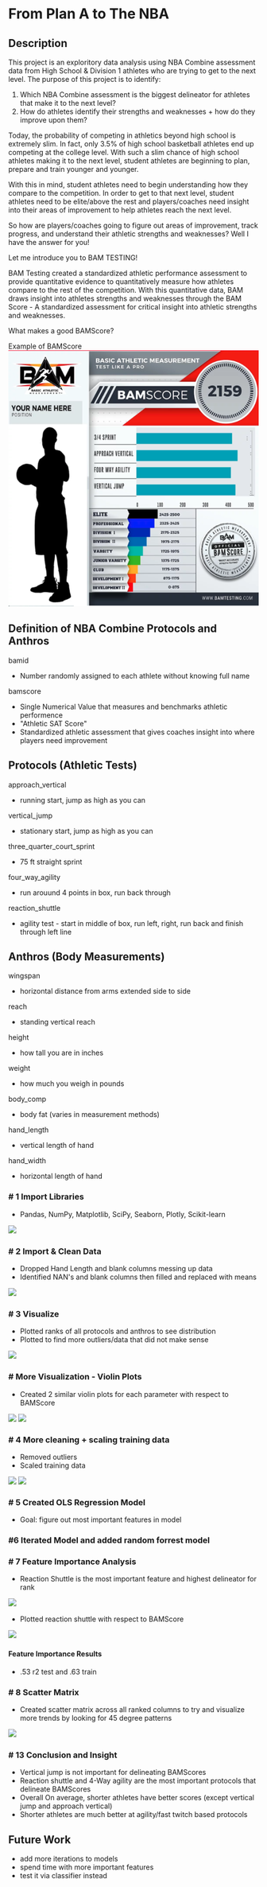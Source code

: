 # From Plan A to The NBA

## Description

This project is an exploritory data analysis using NBA Combine assessment data from High School & Division 1 athletes who are trying to get to the next level. The purpose of this project is to identify:

1) Which NBA Combine assessment is the biggest delineator for athletes that make it to the next level?
2) How do athletes identify their strengths and weaknesses + how do they improve upon them?


Today, the probability of competing in athletics beyond high school is extremely slim. In fact, only 3.5% of high school basketball athletes end up competing at the college level. With such a slim chance of high school athletes making it to the next level, student athletes are beginning to plan, prepare and train younger and younger.

With this in mind, student athletes need to begin understanding how they compare to the competition. In order to get to that next level, student athletes need to be elite/above the rest and players/coaches need insight into their areas of improvement to help athletes reach the next level.

So how are players/coaches going to figure out areas of improvement, track progress, and understand their athletic strengths and weaknesses? Well I have the answer for you! 

Let me introduce you to BAM TESTING!

BAM Testing created a standardized athletic performance assessment to provide quantitative evidence to quantitatively measure how athletes compare to the rest of the competition. With this quantitative data, BAM draws insight into athletes strengths and weaknesses through the BAM Score - A standardized assessment for critical insight into athletic strengths and weaknesses.

What makes a good BAMScore?

Example of BAMScore
<img src="images/Bamscore.png"/>


## Definition of NBA Combine Protocols and Anthros

bamid
- Number randomly assigned to each athlete without knowing full name

bamscore
- Single Numerical Value that measures and benchmarks athletic performence
- "Athletic SAT Score"
- Standardized athletic assessment that gives coaches insight into where players need improvement

## Protocols (Athletic Tests)
approach_vertical
- running start, jump as high as you can

vertical_jump
- stationary start, jump as high as you can

three_quarter_court_sprint
- 75 ft straight sprint

four_way_agility
- run arouund 4 points in box, run back through

reaction_shuttle
- agility test - start in middle of box, run left, right, run back and finish through left line          

## Anthros (Body Measurements)
wingspan
- horizontal distance from arms extended side to side

reach
- standing vertical reach

height
- how tall you are in inches

weight
- how much you weigh in pounds

body_comp
- body fat (varies in measurement methods)

hand_length
- vertical length of hand

hand_width
- horizontal length of hand

### # 1 Import Libraries
- Pandas, NumPy, Matplotlib, SciPy, Seaborn, Plotly, Scikit-learn
<img src="images/Libraries.png"/>

### # 2 Import & Clean Data
- Dropped Hand Length and blank columns messing up data
- Identified NAN's and blank columns then filled and replaced with means

<img src="images/clean_data.png"/>

### # 3 Visualize
- Plotted ranks of all protocols and anthros to see distribution
- Plotted to find more outliers/data that did not make sense

<img src="images/av_rank.png"/>

### # More Visualization - Violin Plots
- Created 2 similar violin plots for each parameter with respect to BAMScore

<img src="images/violin_plot.png"/>
<img src="images/rs_violin.png"/>

### # 4 More cleaning + scaling training data
- Removed outliers
- Scaled training data

<img src="images/clean_4_way.png"/>
<img src="images/clean_4_way_1.png"/>

### # 5 Created OLS Regression Model
- Goal: figure out most important features in model

### #6 Iterated Model and added random forrest model

### # 7 Feature Importance Analysis
- Reaction Shuttle is the most important feature and highest delineator for rank

<img src="images/feature.png"/>

- Plotted reaction shuttle with respect to BAMScore

<img src="images/lmplot_reaction_shuttle.png"/>

#### Feature Importance Results
- .53 r2 test and .63 train

### # 8 Scatter Matrix
- Created scatter matrix across all ranked columns to try and visualize more trends by looking for 45 degree patterns

<img src="images/scatter.png"/>


### # 13 Conclusion and Insight
- Vertical jump is not important for delineating BAMScores
- Reaction shuttle and 4-Way agility are the most important protocols that delineate BAMScores
- Overall On average, shorter athletes have better scores (except vertical jump and approach vertical)
- Shorter athletes are much better at agility/fast twitch based protocols


## Future Work
- add more iterations to models
- spend time with more important features
- test it via classifier instead